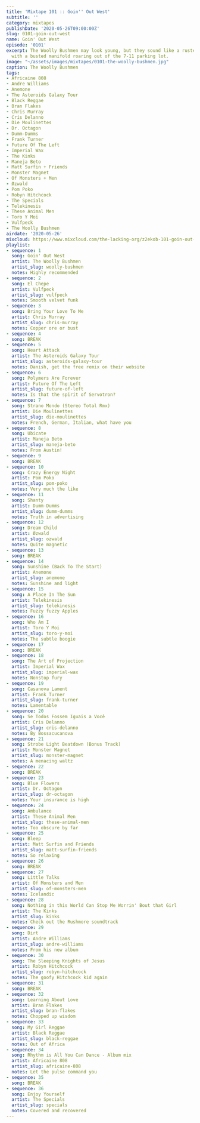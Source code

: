 ```yaml
---
title: 'Mixtape 101 :: Goin'' Out West'
subtitle: ''
category: mixtapes
publishDate: '2020-05-26T09:00:00Z'
slug: 0101-goin-out-west
name: Goin' Out West
episode: '0101'
excerpt: The Woolly Bushmen may look young, but they sound like a rusted IROC Camaro
  with a busted manifold roaring out of the 7-11 parking lot.
image: "~/assets/images/mixtapes/0101-the-woolly-bushmen.jpg"
caption: The Woolly Bushmen
tags:
- Africaine 808
- Andre Williams
- Anemone
- The Asteroids Galaxy Tour
- Black Reggae
- Bran Flakes
- Chris Murray
- Cris Delanno
- Die Moulinettes
- Dr. Octagon
- Dumm-Dumms
- Frank Turner
- Future Of The Left
- Imperial Wax
- The Kinks
- Maneja Beto
- Matt Surfin + Friends
- Monster Magnet
- Of Monsters + Men
- Øzwald
- Pom Poko
- Robyn Hitchcock
- The Specials
- Telekinesis
- These Animal Men
- Toro Y Moi
- Vulfpeck
- The Woolly Bushmen
airdate: '2020-05-26'
mixcloud: https://www.mixcloud.com/the-lacking-org/z2ekob-101-goin-out-west/
playlist:
- sequence: 1
  song: Goin' Out West
  artist: The Woolly Bushmen
  artist_slug: woolly-bushmen
  notes: Highly recommended
- sequence: 2
  song: El Chepe
  artist: Vulfpeck
  artist_slug: vulfpeck
  notes: Smooth velvet funk
- sequence: 3
  song: Bring Your Love To Me
  artist: Chris Murray
  artist_slug: chris-murray
  notes: Copper ore or bust
- sequence: 4
  song: BREAK
- sequence: 5
  song: Heart Attack
  artist: The Asteroids Galaxy Tour
  artist_slug: asteroids-galaxy-tour
  notes: Danish, get the free remix on their website
- sequence: 6
  song: Polymers Are Forever
  artist: Future Of The Left
  artist_slug: future-of-left
  notes: Is that the spirit of Servotron?
- sequence: 7
  song: Strano Mondo (Stereo Total Rmx)
  artist: Die Moulinettes
  artist_slug: die-moulinettes
  notes: French, German, Italian, what have you
- sequence: 8
  song: Ubicate
  artist: Maneja Beto
  artist_slug: maneja-beto
  notes: From Austin!
- sequence: 9
  song: BREAK
- sequence: 10
  song: Crazy Energy Night
  artist: Pom Poko
  artist_slug: pom-poko
  notes: Very much the like
- sequence: 11
  song: Shanty
  artist: Dumm-Dumms
  artist_slug: dumm-dumms
  notes: Truth in advertising
- sequence: 12
  song: Dream Child
  artist: Øzwald
  artist_slug: ozwald
  notes: Quite magnetic
- sequence: 13
  song: BREAK
- sequence: 14
  song: Sunshine (Back To The Start)
  artist: Anemone
  artist_slug: anemone
  notes: Sunshine and light
- sequence: 15
  song: A Place In The Sun
  artist: Telekinesis
  artist_slug: telekinesis
  notes: Fuzzy fuzzy Apples
- sequence: 16
  song: Who Am I
  artist: Toro Y Moi
  artist_slug: toro-y-moi
  notes: The subtle boogie
- sequence: 17
  song: BREAK
- sequence: 18
  song: The Art of Projection
  artist: Imperial Wax
  artist_slug: imperial-wax
  notes: Nonstop fury
- sequence: 19
  song: Casanova Lament
  artist: Frank Turner
  artist_slug: frank-turner
  notes: Lamentable
- sequence: 20
  song: Se Todos Fossem Iguais a Você
  artist: Cris Delanno
  artist_slug: cris-delanno
  notes: By Bossacucanova
- sequence: 21
  song: Strobe Light Beatdown (Bonus Track)
  artist: Monster Magnet
  artist_slug: monster-magnet
  notes: A menacing waltz
- sequence: 22
  song: BREAK
- sequence: 23
  song: Blue Flowers
  artist: Dr. Octagon
  artist_slug: dr-octagon
  notes: Your insurance is high
- sequence: 24
  song: Ambulance
  artist: These Animal Men
  artist_slug: these-animal-men
  notes: Too obscure by far
- sequence: 25
  song: Bleep
  artist: Matt Surfin and Friends
  artist_slug: matt-surfin-friends
  notes: So relaxing
- sequence: 26
  song: BREAK
- sequence: 27
  song: Little Talks
  artist: Of Monsters and Men
  artist_slug: of-monsters-men
  notes: Icelandic
- sequence: 28
  song: Nothing in this World Can Stop Me Worrin' Bout that Girl
  artist: The Kinks
  artist_slug: kinks
  notes: Check out the Rushmore soundtrack
- sequence: 29
  song: Dirt
  artist: Andre Williams
  artist_slug: andre-williams
  notes: From his new album
- sequence: 30
  song: The Sleeping Knights of Jesus
  artist: Robyn Hitchcock
  artist_slug: robyn-hitchcock
  notes: The goofy Hitchcock kid again
- sequence: 31
  song: BREAK
- sequence: 32
  song: Learning About Love
  artist: Bran Flakes
  artist_slug: bran-flakes
  notes: Chopped up wisdom
- sequence: 33
  song: My Girl Reggae
  artist: Black Reggae
  artist_slug: black-reggae
  notes: Out of Africa
- sequence: 34
  song: Rhythm is All You Can Dance - Album mix
  artist: Africaine 808
  artist_slug: africaine-808
  notes: Let the pulse command you
- sequence: 35
  song: BREAK
- sequence: 36
  song: Enjoy Yourself
  artist: The Specials
  artist_slug: specials
  notes: Covered and recovered
---
```


